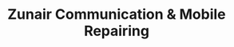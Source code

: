 ---
title: "Zunair Communication & Mobile Repairing"
url: /karachi/zunair-communication-and-mobile-repairing/
shop: mobile phone
---